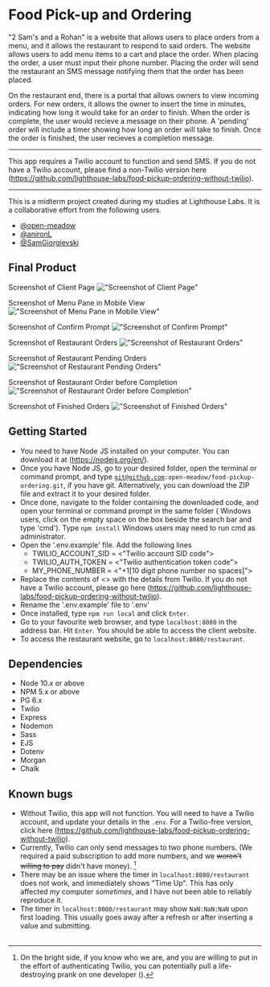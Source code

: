 Food Pick-up and Ordering
=========

"2 Sam's and a Rohan" is a website that allows users to place orders from a menu, and it allows the restaurant to respond to said orders. The website allows users to add menu items to a cart and place the order. When placing the order, a user must input their phone number. Placing the order will send the restaurant an SMS message notifying them that the order has been placed. 

On the restaurant end, there is a portal that allows owners to view incoming orders. For new orders, it allows the owner to insert the time in minutes, indicating how long it would take for an order to finish. When the order is complete, the user would recieve a message on their phone. A 'pending' order will include a timer showing how long an order will take to finish. Once the order is finished, the user recieves a completion message. 
***
This app requires a Twilio account to function and send SMS. If you do not have a Twilio account, please find a non-Twilio version here (https://github.com/lighthouse-labs/food-pickup-ordering-without-twilio).
***
This is a midterm project created during my studies at Lighthouse Labs. It is a collaborative effort from the following users.
 - [@open-meadow](https://github.com/open-meadow)
 - [@anironL](https://github.com/anironL)
 - [@SamGiorgievski](https://github.com/SamGiorgievski) 

## Final Product
Screenshot of Client Page
!["Screenshot of Client Page"](https://github.com/open-meadow/food-pickup-ordering/blob/70006b0aabb33e4856bc05c40aef3c6bd41b8041/docs/localhost_8080_%20(1).png)

Screenshot of Menu Pane in Mobile View
!["Screenshot of Menu Pane in Mobile View"](https://github.com/open-meadow/food-pickup-ordering/blob/70006b0aabb33e4856bc05c40aef3c6bd41b8041/docs/localhost_8080_%20(3).png)

Screenshot of Confirm Prompt
!["Screenshot of Confirm Prompt"](https://github.com/open-meadow/food-pickup-ordering/blob/70006b0aabb33e4856bc05c40aef3c6bd41b8041/docs/localhost_8080_%20(5).png)

Screenshot of Restaurant Orders
!["Screenshot of Restaurant Orders"](https://github.com/open-meadow/food-pickup-ordering/blob/70006b0aabb33e4856bc05c40aef3c6bd41b8041/docs/localhost_8080_restaurant%20(3).png)

Screenshot of Restaurant Pending Orders
!["Screenshot of Restaurant Pending Orders"](https://github.com/open-meadow/food-pickup-ordering/blob/70006b0aabb33e4856bc05c40aef3c6bd41b8041/docs/localhost_8080_restaurant%20(4).png)

Screenshot of Restaurant Order before Completion
!["Screenshot of Restaurant Order before Completion"](https://github.com/open-meadow/food-pickup-ordering/blob/70006b0aabb33e4856bc05c40aef3c6bd41b8041/docs/localhost_8080_restaurant%20(6).png)

Screenshot of Finished Orders
!["Screenshot of Finished Orders"](https://github.com/open-meadow/food-pickup-ordering/blob/70006b0aabb33e4856bc05c40aef3c6bd41b8041/docs/localhost_8080_restaurant%20(7).png)


## Getting Started
- You need to have Node JS installed on your computer. You can download it at (https://nodejs.org/en/).
- Once you have Node JS, go to your desired folder, open the terminal or command prompt, and type <code>git@github.com:open-meadow/food-pickup-ordering.git</code>, if you have git. Alternatively, you can download the ZIP file and extract it to your desired folder.
- Once done, navigate to the folder containing the downloaded code, and open your terminal or command prompt in the same folder ( Windows users, click on the empty space on the box beside the search bar and type 'cmd'). Type `npm install` Windows users may need to run cmd as administrator.
- Open the '.env.example' file. Add the following lines
  - TWILIO_ACCOUNT_SID = <"Twilio account SID code">
  - TWILIO_AUTH_TOKEN = <"Twilio authentication token code">
  - MY_PHONE_NUMBER = <"+1[10 digit phone number no spaces]"> 
- Replace the contents of <> with the details from Twilio. If you do not have a Twilio account, please go here (https://github.com/lighthouse-labs/food-pickup-ordering-without-twilio).
- Rename the '.env.example' file to '.env'
- Once installed, type `npm run local` and click `Enter`.
- Go to your favourite web browser, and type `localhost:8080` in the address bar. Hit `Enter`. You should be able to access the client website.
- To access the restaurant website, go to `localhost:8080/restaurant`.

## Dependencies

- Node 10.x or above
- NPM 5.x or above
- PG 6.x
- Twilio
- Express
- Nodemon
- Sass
- EJS
- Dotenv
- Morgan
- Chalk

## Known bugs

- Without Twilio, this app will not function. You will need to have a Twilio account, and update your details in the `.env`. For a Twilio-free version, click here (https://github.com/lighthouse-labs/food-pickup-ordering-without-twilio).
- Currently, Twilio can only send messages to two phone numbers. (We required a paid subscription to add more numbers, and we ~~weren't willing to pay~~ didn't have money). [^1] 
- There may be an issue where the timer in `localhost:8080/restaurant` does not work, and immediately shows "Time Up". This has only affected <i>my</i> computer <i>sometimes</i>, and I have not been able to reliably reproduce it.
- The timer in `localhost:8080/restaurant` may show `NaN:NaN:NaN` upon first loading. This usually goes away after a refresh or after inserting a value and submitting.
<br></br>
[^1]: On the bright side, if you know who we are, and you are willing to put in the effort of authenticating Twilio, you can potentially pull a life-destroying prank on one developer ().
